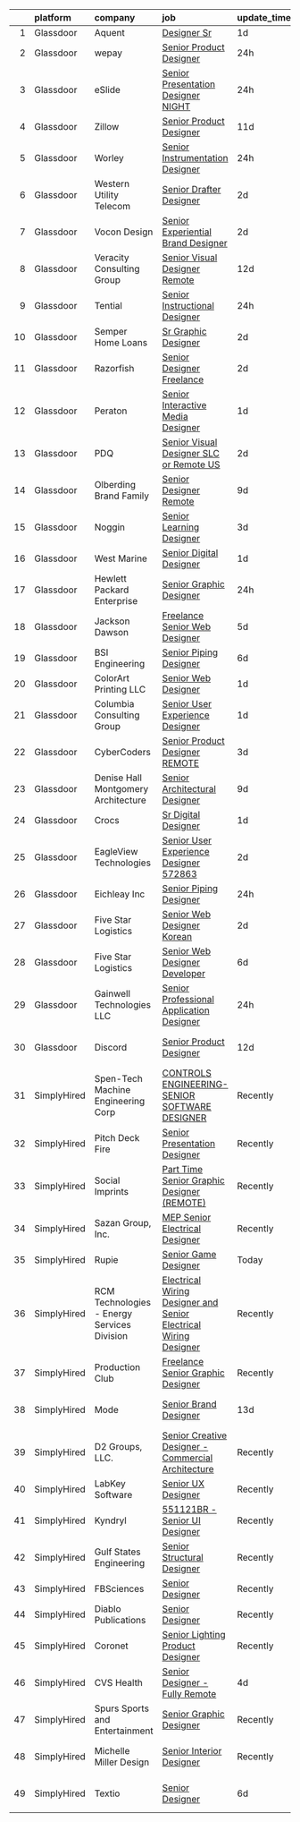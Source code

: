 

|    | platform    | company                                     | job                                                                                                                                                                                                                                                                                                                                                                                                                                                                                                                                                                                                                                                                                                                                                                                                                                                                                                                                                                                                                                                                                                                                                                                                                                                                                                                                                                      | update_time   | location                 |
|---:|:------------|:--------------------------------------------|:-------------------------------------------------------------------------------------------------------------------------------------------------------------------------------------------------------------------------------------------------------------------------------------------------------------------------------------------------------------------------------------------------------------------------------------------------------------------------------------------------------------------------------------------------------------------------------------------------------------------------------------------------------------------------------------------------------------------------------------------------------------------------------------------------------------------------------------------------------------------------------------------------------------------------------------------------------------------------------------------------------------------------------------------------------------------------------------------------------------------------------------------------------------------------------------------------------------------------------------------------------------------------------------------------------------------------------------------------------------------------|:--------------|:-------------------------|
|  1 | Glassdoor   | Aquent                                      | [Designer Sr](https://www.glassdoor.com/partner/jobListing.htm?pos=107&ao=1110586&s=58&guid=0000018267a9723f90986a8d8e358624&src=GD_JOB_AD&t=SR&vt=w&cs=1_e660e59a&cb=1659596534712&jobListingId=1008049055674&cpc=9908D8D4413DBB8A&jrtk=3-0-1g9jqisj02inh001-1g9jqisjgi6gm800-583dd758bb8803b8--6NYlbfkN0DMrcEu7yrtATojKJA7cEzGQ3FdRGWLh0CZQInL4ECGI9gD0Wolx9R2EDT7B77c2cQfzjL_l64fyBhdPOpPMDhjZGioouoV-rI4rgCut80UWFjyazh6N8F5Eru7GAqBbrDP4KK24yjgQWTKyMQ9VgdUoVjhVzh5hpmvmEe7YA4g71VIJBhSXwKwGrhE3s5GY285TU9_CrrqblVo9Wu9_2OmXduiILvJcYhyUtWdpcJVOsilihYyIooiPBdeWMj2rnIbbXUqSjbjx4HyWTIrJIym39kTQ312CaboTqZtXzXyQHoCtsO-ucTg3pl4unUFPBZzC-BlgGJocDU9965mzTAiQwn3DRCDO0Mosw8rDTGmuAZ1-520ApUGmiTUTqCWLoRllWCriscc0AO28cZ1Pp607ZGAaCUl_9JgDAEa3Y0RUkGXdeNYPQnJZ8NJlDO-5w0%3D)                                                                                                                                                                                                                                                                                                                                                                                                                                                                                                                                                                                          | 1d            | Remote                   |
|  2 | Glassdoor   | wepay                                       | [Senior Product Designer](https://www.glassdoor.com/partner/jobListing.htm?pos=129&ao=1136043&s=58&guid=0000018267a9723f90986a8d8e358624&src=GD_JOB_AD&t=SR&vt=w&cs=1_fc5a32f0&cb=1659596534717&jobListingId=1008050750106&jrtk=3-0-1g9jqisj02inh001-1g9jqisjgi6gm800-1ac10b41c616376a-)                                                                                                                                                                                                                                                                                                                                                                                                                                                                                                                                                                                                                                                                                                                                                                                                                                                                                                                                                                                                                                                                                 | 24h           | Palo Alto, CA            |
|  3 | Glassdoor   | eSlide                                      | [Senior Presentation Designer  NIGHT ](https://www.glassdoor.com/partner/jobListing.htm?pos=120&ao=1136043&s=58&guid=0000018267a9723f90986a8d8e358624&src=GD_JOB_AD&t=SR&vt=w&cs=1_0753af0a&cb=1659596534716&jobListingId=1008051803785&jrtk=3-0-1g9jqisj02inh001-1g9jqisjgi6gm800-f6631d828809f7c1-)                                                                                                                                                                                                                                                                                                                                                                                                                                                                                                                                                                                                                                                                                                                                                                                                                                                                                                                                                                                                                                                                    | 24h           | New York, NY             |
|  4 | Glassdoor   | Zillow                                      | [Senior Product Designer](https://www.glassdoor.com/partner/jobListing.htm?pos=102&ao=1110586&s=58&guid=0000018267a9723f90986a8d8e358624&src=GD_JOB_AD&t=SR&vt=w&cs=1_1b2ae43e&cb=1659596534711&jobListingId=1008024796720&cpc=8795CF9063CD573D&jrtk=3-0-1g9jqisj02inh001-1g9jqisjgi6gm800-5e6f7dd9937510c6--6NYlbfkN0ANMurRYyPEXg08u6OamUd1Mvhk-zhFSGYIZgoJR86UvYL2v6MoUqae-sD5DnU21vpxJYcR6wc9hbrIIBYAaQ9evH4EppjVYFOP2-_gkqFVxqTvyiElhsPFLwSTDABzQunXxr3e0o9jnw4APyUkYnXPc15tUs56kqpQPe8BIII78fq3iLXx9y2DFeZEhsYQy_GWY1BNr1zZelB3F0U-BUdudiGePmghPRZQDi1UzPLNqCfpRExXJ1_QmOkSmWaLCbOuh-DL4GUfTTxkwLp_a6HQ5UdzXFQ2znKAnIKoUwhYXBnPKtSWWlpbQvZkB4McYsJiUUKty30nAeRGdvme0pvBNzy7jKIRuIyLoNAunk_SXAFM0GXAfxzmTPmVrK8f9ReQsuaigectgn0PTQBxEg2hw3Grd9SEt68mcyKZSwU8H-qJvz98qEcDyVvyXDOg6eeTcHKuGG1Az1z6iW74sC9AEsb-ylk5tBUVVp5--Fcyg5WpfHA_wj2aV4aqfn-eJxsDdugHexjw1fOhO22Kp5dMZ6jeCqQeke2QOrOiH-QDtynG2EOQSwOytgFlVF3LMr3qvw6QcRWbYa-qBKfo8dxhEkXBWVR8I_Ta3TyCvUy1_WKUbwupY8EGJnLyjBWQzFKV2QFH28iHNOscTENUe7TIP0UpIAnb-O-L7ibUnvyGhlpEVgMP-Agpn3A7oyJo-Ohsa_2qVv4PPEjV1DxS3xu5FUgRHyiTOnDltsXJhZRNB9JHNvb2tJ2qg4db0QpduaGETZgujEL9qMK27jFwJDIk4X28pp4DNGiRE0CnSOpW9MB79QnZwSLZ2-J54sSh4iEeR_C3syXTl0o7dOrkI1JJfEDypnwQsehr2hEES740zCyRV7KbS1YBy0MpyFS8uX0%3D)                                                                                                              | 11d           | Remote                   |
|  5 | Glassdoor   | Worley                                      | [Senior Instrumentation Designer](https://www.glassdoor.com/partner/jobListing.htm?pos=116&ao=1136043&s=58&guid=0000018267a9723f90986a8d8e358624&src=GD_JOB_AD&t=SR&vt=w&cs=1_03108d5e&cb=1659596534713&jobListingId=1008050151525&jrtk=3-0-1g9jqisj02inh001-1g9jqisjgi6gm800-26f6c9d665119014-)                                                                                                                                                                                                                                                                                                                                                                                                                                                                                                                                                                                                                                                                                                                                                                                                                                                                                                                                                                                                                                                                         | 24h           | Deer Park, TX            |
|  6 | Glassdoor   | Western Utility Telecom                     | [Senior Drafter Designer](https://www.glassdoor.com/partner/jobListing.htm?pos=101&ao=1110586&s=58&guid=0000018267a9723f90986a8d8e358624&src=GD_JOB_AD&t=SR&vt=w&ea=1&cs=1_ed5adb0f&cb=1659596534712&jobListingId=1008044534462&cpc=7E331B339EFC28D0&jrtk=3-0-1g9jqisj02inh001-1g9jqisjgi6gm800-fb2492f5b6852b83--6NYlbfkN0CrKln1nZNUn0QsVu6aIvQykhtxu-NbTTOj83t8LWLF46ytYoG97mbBsb8IGRtchjIWfxjqZAZskNIltcciwOrL-z80p_cVMkzOed6tFF7H62fKl93Bxf14bJgvXMSxWb7Na-YSKw4kJviuKOE-svto6wfPUNr-a81owfvJsrzu2dFf7AyOCZ_F9ji0FuVG__Zj2UC8MQ27b4eBKVoa9Uj7Eogx3f6VvN4F0APOz0KB5RAZnZePoyCiwmgU9e_dQW0vkLgukNYAT0j9T3msz_nKpBH8iu6H0a80FlWKC7XuVfgdMVIYbuz5Zl4rUPWUhu49P9V85QaZq_cB_BhOwGOKDLn7iCRVKwckF42B_bwaRV9L05J2GhLBEhygBa4BEYM6xADmBNaH0LPeCoC-bIpYd7bE_oeQCnSYUZFdNXBsmMWo_6K8J0G9WJ4JLOAvWR_PQCnnYdji3vBmyzQJn79MvNbN0pnn4QzgmHVT0FyrHB25LAaDCWO4AWLE3vnOy6-Ke8bWJUpWSQ%3D%3D)                                                                                                                                                                                                                                                                                                                                                                                                                                                                                           | 2d            | Salem, OR                |
|  7 | Glassdoor   | Vocon Design                                | [Senior Experiential Brand Designer](https://www.glassdoor.com/partner/jobListing.htm?pos=128&ao=1136043&s=58&guid=0000018267a9723f90986a8d8e358624&src=GD_JOB_AD&t=SR&vt=w&ea=1&cs=1_f6e62a25&cb=1659596534717&jobListingId=1008044874837&jrtk=3-0-1g9jqisj02inh001-1g9jqisjgi6gm800-dc0297390125cdda-)                                                                                                                                                                                                                                                                                                                                                                                                                                                                                                                                                                                                                                                                                                                                                                                                                                                                                                                                                                                                                                                                 | 2d            | Remote                   |
|  8 | Glassdoor   | Veracity Consulting Group                   | [Senior Visual Designer  Remote ](https://www.glassdoor.com/partner/jobListing.htm?pos=112&ao=1136043&s=58&guid=0000018267a9723f90986a8d8e358624&src=GD_JOB_AD&t=SR&vt=w&ea=1&cs=1_ab6dcdaf&cb=1659596534713&jobListingId=1008023134300&jrtk=3-0-1g9jqisj02inh001-1g9jqisjgi6gm800-fbfdbd0ed8e60c72-)                                                                                                                                                                                                                                                                                                                                                                                                                                                                                                                                                                                                                                                                                                                                                                                                                                                                                                                                                                                                                                                                    | 12d           | Remote                   |
|  9 | Glassdoor   | Tential                                     | [Senior Instructional Designer](https://www.glassdoor.com/partner/jobListing.htm?pos=105&ao=1110586&s=58&guid=0000018267a9723f90986a8d8e358624&src=GD_JOB_AD&t=SR&vt=w&ea=1&cs=1_1dc4698f&cb=1659596534712&jobListingId=1008050502901&cpc=3DB599BF2F4828F0&jrtk=3-0-1g9jqisj02inh001-1g9jqisjgi6gm800-0185e42a75878cb0--6NYlbfkN0D_VUMocHtM7-M2l7xhQCiQST1RW5dQjS02UsWe7tYaNAZWZWTzZ6bpJTAOxr1kLZotKfQDl7EoYO5aTjMn_SGPWeW90Zz1PaA8Zumt0JBcxe62eDAtDVW3y79RvHep1YjDeoeBmk4CA17xGaaGY0G4pmWBJidW1xV7einXAAD3QL5TFYKt2DJX50XzAeNDfqHidrtIRdrO1k8Kjo033xDzSuEyV3ShoG_RU1EQct9D00xj9IEXHIqhS3JsmGJQsjzyQsxsXwrGSGccNjP9NPcclq4rD0LPBfBp6yX_ftfuxwqNYJql3nxnVzEYV3XM2evdAIv288Sa-AZ0jovbxyHIQiDKTMrOvulXbpQ1Z6DBVlPYLm0UNo8IJ2lETXBxujJE2Uicm31xBLXepaOADnUDpgU7ucJI5JV4k_p1ecan5mM_BahHA-vO2Iqp8VqhwCn1BNaNE8Fp0JMEshDLrjlqLMPfsdK0ihO6nbSWVVn7I5PxJ0AAxfKaJR7Jz5WeKqxcDsa0dZlQmlcgZ7FUVvZP)                                                                                                                                                                                                                                                                                                                                                                                                                                                                                 | 24h           | Remote                   |
| 10 | Glassdoor   | Semper Home Loans                           | [Sr  Graphic Designer](https://www.glassdoor.com/partner/jobListing.htm?pos=104&ao=1110586&s=58&guid=0000018267a9723f90986a8d8e358624&src=GD_JOB_AD&t=SR&vt=w&ea=1&cs=1_fb2c8580&cb=1659596534712&jobListingId=1008044332708&cpc=F4EED0218A761C36&jrtk=3-0-1g9jqisj02inh001-1g9jqisjgi6gm800-86422a95b66fa099--6NYlbfkN0BrQgef5Evytkn7CnLoGBrYbVKoUG_XrmiGzVZXJjsfUAvfygFppLBQiE97St2NDKTEhfBXhXd5Iip7TaqjrTSDvPWkpksG-Qhw5nnI71VIwVa50EX_ceM7YzUeIKZU6ZQMsaZQzUhM3Bxc4xOJkvsmApKswRtVl_ufRBofQ6UCO9OApMxiSPUyqVIz79G3ly5D1vh3XGHTeg2uqqXt7Xd7AK4YImfstrSqEZN2bZEtqbOrIZECvOzkjo_tgmRnejEjzSE32-23XnS5AFp42rEyCMMaiLcF98JETX-aL-Mjfcx2U_UoEE-uVT9pvB3sUz_9mpwqr3FLMj08hZXI9TE49DCgFMlZLXYsLzYpSFKKAaJBzsKUja_yKKlxI39SgJwVRRlaAkcEDHTSrdVP2LOAH3PqDa70n55_zrEotREm2Xt4PyzkDR_HGfCipcJz45kdi_9cdDpW6gIzAoEJSF9g4IPZ0wMnH6yqL5nPZZqIAFOLDmjmY6lyliZxQVy1k_Hw5IS1dXRCag%3D%3D)                                                                                                                                                                                                                                                                                                                                                                                                                                                                                              | 2d            | Providence, RI           |
| 11 | Glassdoor   | Razorfish                                   | [Senior Designer  Freelance](https://www.glassdoor.com/partner/jobListing.htm?pos=118&ao=1136043&s=58&guid=0000018267a9723f90986a8d8e358624&src=GD_JOB_AD&t=SR&vt=w&ea=1&cs=1_19b8869b&cb=1659596534713&jobListingId=1008046105682&jrtk=3-0-1g9jqisj02inh001-1g9jqisjgi6gm800-5553c8631df176d5-)                                                                                                                                                                                                                                                                                                                                                                                                                                                                                                                                                                                                                                                                                                                                                                                                                                                                                                                                                                                                                                                                         | 2d            | New York, NY             |
| 12 | Glassdoor   | Peraton                                     | [Senior Interactive Media Designer](https://www.glassdoor.com/partner/jobListing.htm?pos=109&ao=1136043&s=58&guid=0000018267a9723f90986a8d8e358624&src=GD_JOB_AD&t=SR&vt=w&cs=1_af716243&cb=1659596534712&jobListingId=1008046965697&jrtk=3-0-1g9jqisj02inh001-1g9jqisjgi6gm800-c69935a56111f50b-)                                                                                                                                                                                                                                                                                                                                                                                                                                                                                                                                                                                                                                                                                                                                                                                                                                                                                                                                                                                                                                                                       | 1d            | McLean, VA               |
| 13 | Glassdoor   | PDQ                                         | [Senior Visual Designer  SLC or Remote   US ](https://www.glassdoor.com/partner/jobListing.htm?pos=122&ao=1136043&s=58&guid=0000018267a9723f90986a8d8e358624&src=GD_JOB_AD&t=SR&vt=w&ea=1&cs=1_81bb5e18&cb=1659596534716&jobListingId=1008045533104&jrtk=3-0-1g9jqisj02inh001-1g9jqisjgi6gm800-32a065bc2943ab83-)                                                                                                                                                                                                                                                                                                                                                                                                                                                                                                                                                                                                                                                                                                                                                                                                                                                                                                                                                                                                                                                        | 2d            | Salt Lake City, UT       |
| 14 | Glassdoor   | Olberding Brand Family                      | [Senior Designer  Remote ](https://www.glassdoor.com/partner/jobListing.htm?pos=110&ao=1136043&s=58&guid=0000018267a9723f90986a8d8e358624&src=GD_JOB_AD&t=SR&vt=w&ea=1&cs=1_42342123&cb=1659596534713&jobListingId=1008028404991&jrtk=3-0-1g9jqisj02inh001-1g9jqisjgi6gm800-ba6cf8b8577e24f2-)                                                                                                                                                                                                                                                                                                                                                                                                                                                                                                                                                                                                                                                                                                                                                                                                                                                                                                                                                                                                                                                                           | 9d            | Remote                   |
| 15 | Glassdoor   | Noggin                                      | [Senior Learning Designer](https://www.glassdoor.com/partner/jobListing.htm?pos=115&ao=1136043&s=58&guid=0000018267a9723f90986a8d8e358624&src=GD_JOB_AD&t=SR&vt=w&cs=1_97d33a94&cb=1659596534713&jobListingId=1008040259989&jrtk=3-0-1g9jqisj02inh001-1g9jqisjgi6gm800-8284070fd1703dcf-)                                                                                                                                                                                                                                                                                                                                                                                                                                                                                                                                                                                                                                                                                                                                                                                                                                                                                                                                                                                                                                                                                | 3d            | New York, NY             |
| 16 | Glassdoor   | West Marine                                 | [Senior Digital Designer](https://www.glassdoor.com/partner/jobListing.htm?pos=114&ao=1136043&s=58&guid=0000018267a9723f90986a8d8e358624&src=GD_JOB_AD&t=SR&vt=w&ea=1&cs=1_2368c24b&cb=1659596534713&jobListingId=1008048808880&jrtk=3-0-1g9jqisj02inh001-1g9jqisjgi6gm800-a033a39650780ea9-)                                                                                                                                                                                                                                                                                                                                                                                                                                                                                                                                                                                                                                                                                                                                                                                                                                                                                                                                                                                                                                                                            | 1d            | Remote                   |
| 17 | Glassdoor   | Hewlett Packard Enterprise                  | [Senior Graphic Designer](https://www.glassdoor.com/partner/jobListing.htm?pos=113&ao=1136043&s=58&guid=0000018267a9723f90986a8d8e358624&src=GD_JOB_AD&t=SR&vt=w&cs=1_47ad0f2e&cb=1659596534713&jobListingId=1008050007304&jrtk=3-0-1g9jqisj02inh001-1g9jqisjgi6gm800-be166ec6138c75e2-)                                                                                                                                                                                                                                                                                                                                                                                                                                                                                                                                                                                                                                                                                                                                                                                                                                                                                                                                                                                                                                                                                 | 24h           | Houston, TX              |
| 18 | Glassdoor   | Jackson Dawson                              | [Freelance Senior Web Designer](https://www.glassdoor.com/partner/jobListing.htm?pos=123&ao=1136043&s=58&guid=0000018267a9723f90986a8d8e358624&src=GD_JOB_AD&t=SR&vt=w&cs=1_5bd0a453&cb=1659596534716&jobListingId=1008039055987&jrtk=3-0-1g9jqisj02inh001-1g9jqisjgi6gm800-7f1a1ca5cc40d7e3-)                                                                                                                                                                                                                                                                                                                                                                                                                                                                                                                                                                                                                                                                                                                                                                                                                                                                                                                                                                                                                                                                           | 5d            | Remote                   |
| 19 | Glassdoor   | BSI Engineering                             | [Senior Piping Designer](https://www.glassdoor.com/partner/jobListing.htm?pos=111&ao=1136043&s=58&guid=0000018267a9723f90986a8d8e358624&src=GD_JOB_AD&t=SR&vt=w&ea=1&cs=1_d68d29dd&cb=1659596534713&jobListingId=1008035780725&jrtk=3-0-1g9jqisj02inh001-1g9jqisjgi6gm800-c3a9da913bcb969e-)                                                                                                                                                                                                                                                                                                                                                                                                                                                                                                                                                                                                                                                                                                                                                                                                                                                                                                                                                                                                                                                                             | 6d            | Remote                   |
| 20 | Glassdoor   | ColorArt Printing  LLC                      | [Senior Web Designer](https://www.glassdoor.com/partner/jobListing.htm?pos=127&ao=1136043&s=58&guid=0000018267a9723f90986a8d8e358624&src=GD_JOB_AD&t=SR&vt=w&ea=1&cs=1_e0df1639&cb=1659596534717&jobListingId=1008047511034&jrtk=3-0-1g9jqisj02inh001-1g9jqisjgi6gm800-d99a818d806afff6-)                                                                                                                                                                                                                                                                                                                                                                                                                                                                                                                                                                                                                                                                                                                                                                                                                                                                                                                                                                                                                                                                                | 1d            | Remote                   |
| 21 | Glassdoor   | Columbia Consulting Group                   | [Senior User Experience Designer](https://www.glassdoor.com/partner/jobListing.htm?pos=103&ao=1110586&s=58&guid=0000018267a9723f90986a8d8e358624&src=GD_JOB_AD&t=SR&vt=w&ea=1&cs=1_04ad5e02&cb=1659596534712&jobListingId=1008047121909&cpc=FB7E4A1762AE5BEC&jrtk=3-0-1g9jqisj02inh001-1g9jqisjgi6gm800-88760d0b47b31a50--6NYlbfkN0B1363in7eJgJupkTXwMTOr35iBh20jqkFogNbiH8_ToOqKic01M8CYQ8LmKSt0_ZpuBRgPjuR8YD_rasREYenBvjPPLKn5gM0_nGBmw6Zv5_MSncJ09O6AMVqZCtKiM6dKfvtAnspAgxkwlO-WUvuEykEfCftemXcqPsxxBSSgc0T215Mpk90NikCP9jdgKwXF_am-vRa1mgw3Jo7SAA91_QdGKPB0xHktX2ONUY57sHUxx3kxRYIoxgG7NE3kNzjEmvv6tKcPgoymVi1say6cZuLcu4AczvYxVAiDworpQX-ueguSuVfhWIU0MJuPcEko40Zlt3pkDRax0dQdQhUdcZah2yD8Fyn9AjMvz4v-Hr2U0oJ5sCHv6O-52w_APhpIda0ymZ-XrDjyDtQU9yRByqYO4HggkyuzNZJxLjeT2cFv4tnTtKa-4YhBxKIADL2NPfJyBhupFWagwHFYFhFsNugOAfaF_QzVbzkVQffaYwVmtLYIQtORHQK0IC84gccldqt7tzQ46Q%3D%3D)                                                                                                                                                                                                                                                                                                                                                                                                                                                                                   | 1d            | Remote                   |
| 22 | Glassdoor   | CyberCoders                                 | [Senior Product Designer  REMOTE](https://www.glassdoor.com/partner/jobListing.htm?pos=106&ao=1110586&s=58&guid=0000018267a9723f90986a8d8e358624&src=GD_JOB_AD&t=SR&vt=w&ea=1&cs=1_7ac993ee&cb=1659596534712&jobListingId=1008041385298&cpc=32EE424DE2B657EB&jrtk=3-0-1g9jqisj02inh001-1g9jqisjgi6gm800-84e26416aee4e3d2--6NYlbfkN0CpFJQzrgRR8WqXWK1qKKEqALWJw739KlKqr2H-MSI4eoBlI4EFrmor2FYZMP3muM3qdaGWoo3R4epoupBZ--UYiEiEe9J9x2nh_32NOQMajZsQuoRsxCBJRbKACjNb729gmjzpH_tS70j4WbwpuCs8vJ-A8ESslaedpby3FiXZzMcQv3EthJqxpvYm04oEpjWsQazzy_SKyZ4umFpWLSNwxcnl2vIWiR3N-2Exk-YsTdnFejOfJAurYmRrRsYk7EGYL9Yp31UWGZVMUwhMb7YaG4NDWaw5tTKKC2WYUu2dEB7M4nMJdmg7hhpzirVdx9i4FYsnj0gInVWye0LannJwRu91S-IcLUI-In44Skp2mC4FwnabEFBDtVXZRcB3S5EGMHdeibEIChvuOVvnChIOFeOfJ1fMZOV5CYJsIxh214mKvuIdbwqFh4Hhxwu3G5ftmbNj26Iqb4Jbx1eFZOoRAh04vlaIX-e4CbeZgRSrfZ8ddJdfbnVQUNvLBPDIhyZRZAN1DDfCH7Er1ok4XzxlDY7ILH7xnH7jT2ga5dDNOlCvZ--knnnPE6iI_RfXiJ0MonNpcRSX1dEC_B8njas0x2yFJOgwgVQ3mapqGOL-0-XLB3DHxkqBpS-rZ9joe4hFKSr0gYEEnGeDon0xh-9IWJCtFeOiUANpwfx3I7m6rAlLZbVaX6ZDPjekCJKEF8IBtA_wrUbpUa81qmPriGtZ57GOJOvzRLyLXHgRZX6Akv0DjMvY2KmoHhqLwdkUwDgwPzz1hcRKZu9LX7geGmSGQaugpAjlA7AljjiOF1wRCa07p3szWqYk1TrBoMiUJs6NKhYstNmiwqkarMAHMrZ14P6VyVYg7TIwo8EL3oqDOpLE8YuU2V819VIRog2A-eSKO-uEOrVJ78rH91arCx6pIOQY-TS1cdeEOGGupQw3-cbWvmkHjqWUO_sqJ38cvlt11pNGqFu3IjPX61sKsEOEyujwJ0_lWY8%3D) | 3d            | San Francisco, CA        |
| 23 | Glassdoor   | Denise Hall Montgomery Architecture         | [Senior Architectural Designer](https://www.glassdoor.com/partner/jobListing.htm?pos=126&ao=1136043&s=58&guid=0000018267a9723f90986a8d8e358624&src=GD_JOB_AD&t=SR&vt=w&cs=1_56a67b78&cb=1659596534717&jobListingId=1008027066148&jrtk=3-0-1g9jqisj02inh001-1g9jqisjgi6gm800-28f90eeee755f5a2-)                                                                                                                                                                                                                                                                                                                                                                                                                                                                                                                                                                                                                                                                                                                                                                                                                                                                                                                                                                                                                                                                           | 9d            | Remote                   |
| 24 | Glassdoor   | Crocs                                       | [Sr  Digital Designer](https://www.glassdoor.com/partner/jobListing.htm?pos=125&ao=1136043&s=58&guid=0000018267a9723f90986a8d8e358624&src=GD_JOB_AD&t=SR&vt=w&cs=1_54394ab9&cb=1659596534716&jobListingId=1008047559302&jrtk=3-0-1g9jqisj02inh001-1g9jqisjgi6gm800-0f5523494f9dd1f4-)                                                                                                                                                                                                                                                                                                                                                                                                                                                                                                                                                                                                                                                                                                                                                                                                                                                                                                                                                                                                                                                                                    | 1d            | Broomfield, CO           |
| 25 | Glassdoor   | EagleView Technologies                      | [Senior User Experience Designer  572863 ](https://www.glassdoor.com/partner/jobListing.htm?pos=124&ao=1136043&s=58&guid=0000018267a9723f90986a8d8e358624&src=GD_JOB_AD&t=SR&vt=w&ea=1&cs=1_8fe73087&cb=1659596534716&jobListingId=1008043832941&jrtk=3-0-1g9jqisj02inh001-1g9jqisjgi6gm800-ae2ac92cc5e4d3e6-)                                                                                                                                                                                                                                                                                                                                                                                                                                                                                                                                                                                                                                                                                                                                                                                                                                                                                                                                                                                                                                                           | 2d            | Remote                   |
| 26 | Glassdoor   | Eichleay  Inc                               | [Senior Piping Designer](https://www.glassdoor.com/partner/jobListing.htm?pos=117&ao=1136043&s=58&guid=0000018267a9723f90986a8d8e358624&src=GD_JOB_AD&t=SR&vt=w&cs=1_c6cf3d2e&cb=1659596534713&jobListingId=1008050250579&jrtk=3-0-1g9jqisj02inh001-1g9jqisjgi6gm800-e7753135487af7e1-)                                                                                                                                                                                                                                                                                                                                                                                                                                                                                                                                                                                                                                                                                                                                                                                                                                                                                                                                                                                                                                                                                  | 24h           | Remote                   |
| 27 | Glassdoor   | Five Star Logistics                         | [Senior Web Designer  Korean ](https://www.glassdoor.com/partner/jobListing.htm?pos=130&ao=1136043&s=58&guid=0000018267a9723f90986a8d8e358624&src=GD_JOB_AD&t=SR&vt=w&ea=1&cs=1_6ebc626a&cb=1659596534717&jobListingId=1008045417405&jrtk=3-0-1g9jqisj02inh001-1g9jqisjgi6gm800-f964a8f74ab1a07d-)                                                                                                                                                                                                                                                                                                                                                                                                                                                                                                                                                                                                                                                                                                                                                                                                                                                                                                                                                                                                                                                                       | 2d            | Remote                   |
| 28 | Glassdoor   | Five Star Logistics                         | [Senior Web Designer Developer](https://www.glassdoor.com/partner/jobListing.htm?pos=108&ao=1136043&s=58&guid=0000018267a9723f90986a8d8e358624&src=GD_JOB_AD&t=SR&vt=w&ea=1&cs=1_dbef8804&cb=1659596534712&jobListingId=1008035927246&jrtk=3-0-1g9jqisj02inh001-1g9jqisjgi6gm800-b10de1e3c9d8b034-)                                                                                                                                                                                                                                                                                                                                                                                                                                                                                                                                                                                                                                                                                                                                                                                                                                                                                                                                                                                                                                                                      | 6d            | Remote                   |
| 29 | Glassdoor   | Gainwell Technologies LLC                   | [Senior Professional Application Designer](https://www.glassdoor.com/partner/jobListing.htm?pos=119&ao=1136043&s=58&guid=0000018267a9723f90986a8d8e358624&src=GD_JOB_AD&t=SR&vt=w&cs=1_bca40cdf&cb=1659596534713&jobListingId=1008050166793&jrtk=3-0-1g9jqisj02inh001-1g9jqisjgi6gm800-7d62bf4f85a64968-)                                                                                                                                                                                                                                                                                                                                                                                                                                                                                                                                                                                                                                                                                                                                                                                                                                                                                                                                                                                                                                                                | 24h           | Texas                    |
| 30 | Glassdoor   | Discord                                     | [Senior Product Designer](https://www.glassdoor.com/partner/jobListing.htm?pos=121&ao=1136043&s=58&guid=0000018267a9723f90986a8d8e358624&src=GD_JOB_AD&t=SR&vt=w&cs=1_51591003&cb=1659596534716&jobListingId=1008023724666&jrtk=3-0-1g9jqisj02inh001-1g9jqisjgi6gm800-6c3628f3b5a71cbe-)                                                                                                                                                                                                                                                                                                                                                                                                                                                                                                                                                                                                                                                                                                                                                                                                                                                                                                                                                                                                                                                                                 | 12d           | San Francisco, CA        |
| 31 | SimplyHired | Spen-Tech Machine Engineering Corp          | [CONTROLS ENGINEERING-SENIOR SOFTWARE DESIGNER](https://www.simplyhired.com/job/fxkzSRsMGcQPEDhr42zdabRnFnDdDyhpyYLKQirXtqJA2q3aJVJufg?q=senior+designer)                                                                                                                                                                                                                                                                                                                                                                                                                                                                                                                                                                                                                                                                                                                                                                                                                                                                                                                                                                                                                                                                                                                                                                                                                | Recently      | Flint, MI                |
| 32 | SimplyHired | Pitch Deck Fire                             | [Senior Presentation Designer](https://www.simplyhired.com/job/jYNTnV-puvkSD-LiXWowLCQsrIrlIgUc9XdxbeCKV4VMJpASc_8p9Q?q=senior+designer)                                                                                                                                                                                                                                                                                                                                                                                                                                                                                                                                                                                                                                                                                                                                                                                                                                                                                                                                                                                                                                                                                                                                                                                                                                 | Recently      | Remote                   |
| 33 | SimplyHired | Social Imprints                             | [Part Time Senior Graphic Designer (REMOTE)](https://www.simplyhired.com/job/tIPn-xge2vjwTSS4ZrsN2W-EcvrxoUAPTNAT5Z-xgwv6IQkx-4qcbA?q=senior+designer)                                                                                                                                                                                                                                                                                                                                                                                                                                                                                                                                                                                                                                                                                                                                                                                                                                                                                                                                                                                                                                                                                                                                                                                                                   | Recently      | Remote                   |
| 34 | SimplyHired | Sazan Group, Inc.                           | [MEP Senior Electrical Designer](https://www.simplyhired.com/job/SwdumVZzOq8fLFZDUFgnemgvlM40NMPrA3TLPTFsBLPp6kejTdNT6g?q=senior+designer)                                                                                                                                                                                                                                                                                                                                                                                                                                                                                                                                                                                                                                                                                                                                                                                                                                                                                                                                                                                                                                                                                                                                                                                                                               | Recently      | Seattle, WA              |
| 35 | SimplyHired | Rupie                                       | [Senior Game Designer](https://www.simplyhired.com/job/d9uoxevtXVPUMIbYPMt8PYw4hIlo-phQkf1p4ALXzDUPhFYbT-YiJg?q=senior+designer)                                                                                                                                                                                                                                                                                                                                                                                                                                                                                                                                                                                                                                                                                                                                                                                                                                                                                                                                                                                                                                                                                                                                                                                                                                         | Today         | Remote                   |
| 36 | SimplyHired | RCM Technologies - Energy Services Division | [Electrical Wiring Designer and Senior Electrical Wiring Designer](https://www.simplyhired.com/job/JF2Y5WYTgN7TcWz7IqxBzr7pEI7N5Lh0hKEPyd6rAzabEpZ28jGQuA?q=senior+designer)                                                                                                                                                                                                                                                                                                                                                                                                                                                                                                                                                                                                                                                                                                                                                                                                                                                                                                                                                                                                                                                                                                                                                                                             | Recently      | Oakland, NJ              |
| 37 | SimplyHired | Production Club                             | [Freelance Senior Graphic Designer](https://www.simplyhired.com/job/VgjzTWV6uvmR7MSl2Js5dxRP-ImieVRAGMuKvUIK10gubMZO8bqfLA?q=senior+designer)                                                                                                                                                                                                                                                                                                                                                                                                                                                                                                                                                                                                                                                                                                                                                                                                                                                                                                                                                                                                                                                                                                                                                                                                                            | Recently      | Remote                   |
| 38 | SimplyHired | Mode                                        | [Senior Brand Designer](https://www.simplyhired.com/job/e9E2LaOs3vV4E1rUatEdl_yObA1thxIRlvNg-eZCKYjx_kJ6XbWuBQ?q=senior+designer)                                                                                                                                                                                                                                                                                                                                                                                                                                                                                                                                                                                                                                                                                                                                                                                                                                                                                                                                                                                                                                                                                                                                                                                                                                        | 13d           | Tucson, AZ +21 locations |
| 39 | SimplyHired | D2 Groups, LLC.                             | [Senior Creative Designer - Commercial Architecture](https://www.simplyhired.com/job/Yzphuvu4v4KIeGAg97r-GC4K2aaGuq7WuIAfSSpOBYl9P_dmzDtnLw?q=senior+designer)                                                                                                                                                                                                                                                                                                                                                                                                                                                                                                                                                                                                                                                                                                                                                                                                                                                                                                                                                                                                                                                                                                                                                                                                           | Recently      | King of Prussia, PA      |
| 40 | SimplyHired | LabKey Software                             | [Senior UX Designer](https://www.simplyhired.com/job/1Sb1F07gkcoYvDkxozIfGgYSpFEbxhfg058UdQNPx4izlU_I9m6Wjw?q=senior+designer)                                                                                                                                                                                                                                                                                                                                                                                                                                                                                                                                                                                                                                                                                                                                                                                                                                                                                                                                                                                                                                                                                                                                                                                                                                           | Recently      | Washington State         |
| 41 | SimplyHired | Kyndryl                                     | [551121BR - Senior UI Designer](https://www.simplyhired.com/job/ln0q34g6s9axBOm-rTUWAVtLoFSFqQUKmESbQP3-Av_kUwzfaMU9MQ?q=senior+designer)                                                                                                                                                                                                                                                                                                                                                                                                                                                                                                                                                                                                                                                                                                                                                                                                                                                                                                                                                                                                                                                                                                                                                                                                                                | Recently      | Remote                   |
| 42 | SimplyHired | Gulf States Engineering                     | [Senior Structural Designer](https://www.simplyhired.com/job/sWJd1AGBak9VNt3CPVsgwTwNrV3bBNKewzpRUnDXFBcJp5E1I2CC8Q?q=senior+designer)                                                                                                                                                                                                                                                                                                                                                                                                                                                                                                                                                                                                                                                                                                                                                                                                                                                                                                                                                                                                                                                                                                                                                                                                                                   | Recently      | Mobile, AL               |
| 43 | SimplyHired | FBSciences                                  | [Senior Designer](https://www.simplyhired.com/job/R_q-j9QLpdf1uOL4G-AYmvkaQWGKTV-7H4N4qoCNAK5_xC_xtuvztg?q=senior+designer)                                                                                                                                                                                                                                                                                                                                                                                                                                                                                                                                                                                                                                                                                                                                                                                                                                                                                                                                                                                                                                                                                                                                                                                                                                              | Recently      | Remote                   |
| 44 | SimplyHired | Diablo Publications                         | [Senior Designer](https://www.simplyhired.com/job/oHmNL6BXfgn_0817VLtZML5dd0r1n0Ne1krBSSneGOBPJBsJX-e3KA?q=senior+designer)                                                                                                                                                                                                                                                                                                                                                                                                                                                                                                                                                                                                                                                                                                                                                                                                                                                                                                                                                                                                                                                                                                                                                                                                                                              | Recently      | Remote                   |
| 45 | SimplyHired | Coronet                                     | [Senior Lighting Product Designer](https://www.simplyhired.com/job/RfGhSWtuJ_lg6SsxwQD_ajD3-LAV4Tdv2X1UfMnbVnV2FPULJvEhtw?q=senior+designer)                                                                                                                                                                                                                                                                                                                                                                                                                                                                                                                                                                                                                                                                                                                                                                                                                                                                                                                                                                                                                                                                                                                                                                                                                             | Recently      | Totowa, NJ               |
| 46 | SimplyHired | CVS Health                                  | [Senior Designer - Fully Remote](https://www.simplyhired.com/job/JqKnfg1VcV9RNa241oGIeSmC99vTDk_MYOrohnzWntWI9pzzrDc5Dw?q=senior+designer)                                                                                                                                                                                                                                                                                                                                                                                                                                                                                                                                                                                                                                                                                                                                                                                                                                                                                                                                                                                                                                                                                                                                                                                                                               | 4d            | Florida +2 locations     |
| 47 | SimplyHired | Spurs Sports and Entertainment              | [Senior Graphic Designer](https://www.simplyhired.com/job/B041PU2VE31Tx3Sa0nKWRjsBbPqqxa-DbAl92yAiBTEE_HecvTrxBA?q=senior+designer)                                                                                                                                                                                                                                                                                                                                                                                                                                                                                                                                                                                                                                                                                                                                                                                                                                                                                                                                                                                                                                                                                                                                                                                                                                      | Recently      | San Antonio, TX          |
| 48 | SimplyHired | Michelle Miller Design                      | [Senior Interior Designer](https://www.simplyhired.com/job/Sys27llYxhHd2Iu__rvU_izDDcx-fz8jwbDpbCIOLy5Dr_B0O3v-Mg?q=senior+designer)                                                                                                                                                                                                                                                                                                                                                                                                                                                                                                                                                                                                                                                                                                                                                                                                                                                                                                                                                                                                                                                                                                                                                                                                                                     | Recently      | Saint Petersburg, FL     |
| 49 | SimplyHired | Textio                                      | [Senior Designer](https://www.simplyhired.com/job/GtmAI6lG-qWGXsrObC9vwxP_epA67weHoDHs9JzXeYZ5m93AdAlhpg?q=senior+designer)                                                                                                                                                                                                                                                                                                                                                                                                                                                                                                                                                                                                                                                                                                                                                                                                                                                                                                                                                                                                                                                                                                                                                                                                                                              | 6d            | Seattle, WA +1 location  |